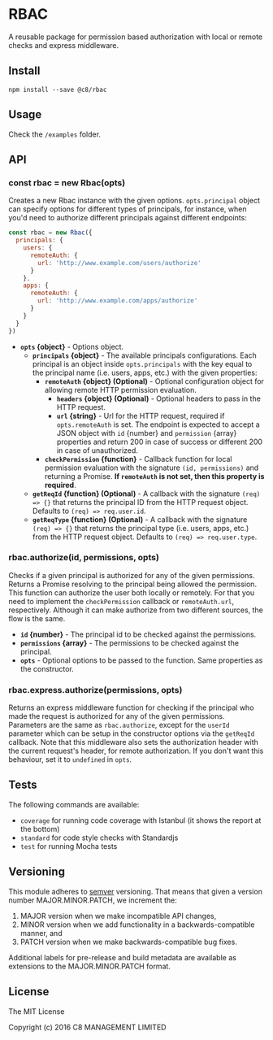 # RBAC
A reusable package for permission based authorization with local or remote checks and express middleware.

## Install
```
npm install --save @c8/rbac
```

## Usage
Check the `/examples` folder.

## API
### const rbac = new Rbac(opts)
Creates a new Rbac instance with the given options. `opts.principal` object can specify options for different types of principals, for instance, when you'd need to authorize different principals against different endpoints:
```js
const rbac = new Rbac({
  principals: {
    users: {
      remoteAuth: {
        url: 'http://www.example.com/users/authorize'
      }
    },
    apps: {
      remoteAuth: {
        url: 'http://www.example.com/apps/authorize'
      }
    }
  }
})
```

* **`opts` {object}** - Options object.
  *  **`principals` {object}** - The available principals configurations. Each principal is an object inside `opts.principals` with the key equal to the principal name (i.e. users, apps, etc.) with the given properties:
     * **`remoteAuth` {object} (Optional)** - Optional configuration object for allowing remote HTTP permission evaluation.
       *  **`headers` {object} (Optional)** - Optional headers to pass in the HTTP request.
       * **`url` {string}** - Url for the HTTP request, required if `opts.remoteAuth` is set. The endpoint is expected to accept a JSON object with `id` {number} and `permission` {array} properties and return 200 in case of success or different 200 in case of unauthorized.
     *  **`checkPermission` {function}** - Callback function for local permission evaluation with the signature `(id, permissions)` and returning a Promise. **If `remoteAuth` is not set, then this property is required**.
   * **`getReqId` {function} (Optional)** - A callback with the signature `(req) => {}` that returns the principal ID from the HTTP request object. Defaults to `(req) => req.user.id`.
   * **`getReqType` {function} (Optional)** - A callback with the signature `(req) => {}` that returns the principal type (i.e. users, apps, etc.) from the HTTP request object. Defaults to `(req) => req.user.type`.

### rbac.authorize(id, permissions, opts)
Checks if a given principal is authorized for any of the given permissions. Returns a Promise resolving to the principal being allowed the permission. This function can authorize the user both locally or remotely. For that you need to implement the `checkPermission` callback or `remoteAuth.url`, respectively. Although it can make authorize from two different sources, the flow is the same.
   * **`id` {number}** - The principal id to be checked against the permissions.
   * **`permissions` {array}** - The permissions to be checked against the principal.
   * **`opts`** - Optional options to be passed to the function. Same properties as the constructor.

### rbac.express.authorize(permissions, opts)
 Returns an express middleware function for checking if the principal who made the request is authorized for any of the given permissions. Parameters are the same as `rbac.authorize`, except for the `userId` parameter which can be setup in the constructor options via the `getReqId` callback. Note that this middleware also sets the authorization header with the current request's header, for remote authorization. If you
 don't want this behaviour, set it to `undefined` in `opts`.

## Tests

The following commands are available:
+ `coverage` for running code coverage with Istanbul (it shows the report at the bottom)
+ `standard` for code style checks with Standardjs
+ `test` for running Mocha tests

## Versioning
This module adheres to [semver](http://semver.org/) versioning. That means that given a version number MAJOR.MINOR.PATCH, we increment the:

1. MAJOR version when we make incompatible API changes,
2. MINOR version when we add functionality in a backwards-compatible manner, and
3. PATCH version when we make backwards-compatible bug fixes.

Additional labels for pre-release and build metadata are available as extensions to the MAJOR.MINOR.PATCH format.

## License
The MIT License

Copyright (c) 2016 C8 MANAGEMENT LIMITED
